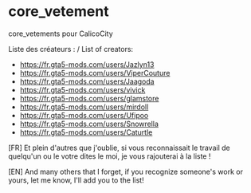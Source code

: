# core_vetement
core_vetements pour CalicoCity

Liste des créateurs : / List of creators:

- https://fr.gta5-mods.com/users/Jazlyn13
- https://fr.gta5-mods.com/users/ViperCouture
- https://fr.gta5-mods.com/users/Jaagoda
- https://fr.gta5-mods.com/users/vivick
- https://fr.gta5-mods.com/users/glamstore
- https://fr.gta5-mods.com/users/mirdoll
- https://fr.gta5-mods.com/users/Ufipoo
- https://fr.gta5-mods.com/users/Snowrella
- https://fr.gta5-mods.com/users/Caturtle

[FR]
Et plein d'autres que j'oublie, si vous reconnaissait le travail de quelqu'un ou le votre dites le moi, je vous rajouterai à la liste ! 

[EN]
And many others that I forget, if you recognize someone's work or yours, let me know, I'll add you to the list!
